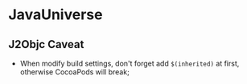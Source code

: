 # JavaUniverse

## J2Objc Caveat

+ When modify build settings, don't forget add `$(inherited)` at first, otherwise CocoaPods will break;
